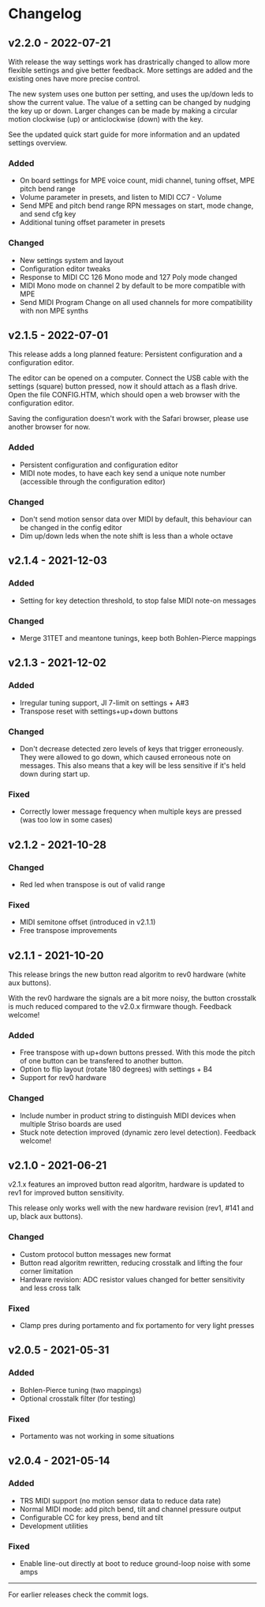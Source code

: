 # Changelog

## v2.2.0 - 2022-07-21

With release the way settings work has drastrically changed to allow more flexible settings and give better feedback.
More settings are added and the existing ones have more precise control.

The new system uses one button per setting, and uses the up/down leds to show the current value.
The value of a setting can be changed by nudging the key up or down.
Larger changes can be made by making a circular motion clockwise (up) or anticlockwise (down) with the key.

See the updated quick start guide for more information and an updated settings overview.

### Added
- On board settings for MPE voice count, midi channel, tuning offset, MPE pitch bend range
- Volume parameter in presets, and listen to MIDI CC7 - Volume
- Send MPE and pitch bend range RPN messages on start, mode change, and send cfg key
- Additional tuning offset parameter in presets

### Changed
- New settings system and layout
- Configuration editor tweaks
- Response to MIDI CC 126 Mono mode and 127 Poly mode changed
- MIDI Mono mode on channel 2 by default to be more compatible with MPE
- Send MIDI Program Change on all used channels for more compatibility with non MPE synths

## v2.1.5 - 2022-07-01

This release adds a long planned feature: Persistent configuration and a configuration editor.

The editor can be opened on a computer. Connect the USB cable with the settings (square) button pressed, now it should attach as a flash drive. Open the file CONFIG.HTM, which should open a web browser with the configuration editor.

Saving the configuration doesn't work with the Safari browser, please use another browser for now.

### Added
- Persistent configuration and configuration editor
- MIDI note modes, to have each key send a unique note number (accessible through the configuration editor)

### Changed
- Don't send motion sensor data over MIDI by default, this behaviour can be changed in the config editor
- Dim up/down leds when the note shift is less than a whole octave

## v2.1.4 - 2021-12-03

### Added
- Setting for key detection threshold, to stop false MIDI note-on messages

### Changed
- Merge 31TET and meantone tunings, keep both Bohlen-Pierce mappings

## v2.1.3 - 2021-12-02

### Added
- Irregular tuning support, JI 7-limit on settings + A#3
- Transpose reset with settings+up+down buttons

### Changed
- Don't decrease detected zero levels of keys that trigger erroneously.
  They were allowed to go down, which caused erroneous note on messages.
  This also means that a key will be less sensitive if it's held down during start up.

### Fixed
- Correctly lower message frequency when multiple keys are pressed (was too low in some cases)

## v2.1.2 - 2021-10-28

### Changed
- Red led when transpose is out of valid range

### Fixed
- MIDI semitone offset (introduced in v2.1.1)
- Free transpose improvements

## v2.1.1 - 2021-10-20

This release brings the new button read algoritm to rev0 hardware (white aux buttons).

With the rev0 hardware the signals are a bit more noisy, the button crosstalk
is much reduced compared to the v2.0.x firmware though. Feedback welcome!

### Added
- Free transpose with up+down buttons pressed. With this mode the pitch of one button can be transfered to another button.
- Option to flip layout (rotate 180 degrees) with settings + B4
- Support for rev0 hardware

### Changed
- Include number in product string to distinguish MIDI devices when multiple Striso boards are used
- Stuck note detection improved (dynamic zero level detection). Feedback welcome!

## v2.1.0 - 2021-06-21

v2.1.x features an improved button read algoritm, hardware is updated to rev1 for improved button sensitivity.

This release only works well with the new hardware revision (rev1, #141 and up, black aux buttons).

### Changed
- Custom protocol button messages new format
- Button read algoritm rewritten, reducing crosstalk and lifting the four corner limitation
- Hardware revision: ADC resistor values changed for better sensitivity and less cross talk

### Fixed
- Clamp pres during portamento and fix portamento for very light presses

## v2.0.5 - 2021-05-31

### Added
- Bohlen-Pierce tuning (two mappings)
- Optional crosstalk filter (for testing)

### Fixed
- Portamento was not working in some situations

## v2.0.4 - 2021-05-14

### Added
- TRS MIDI support (no motion sensor data to reduce data rate)
- Normal MIDI mode: add pitch bend, tilt and channel pressure output
- Configurable CC for key press, bend and tilt
- Development utilities

### Fixed
- Enable line-out directly at boot to reduce ground-loop noise with some amps

---

For earlier releases check the commit logs.
